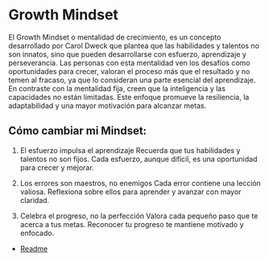 # Growth Mindset

El Growth Mindset o mentalidad de crecimiento, es un concepto desarrollado por Carol Dweck que plantea que las habilidades y talentos no son innatos, 
sino que pueden desarrollarse con esfuerzo, aprendizaje y perseverancia. 
Las personas con esta mentalidad ven los desafíos como oportunidades para crecer, valoran el proceso más que el resultado y no temen al fracaso, 
ya que lo consideran una parte esencial del aprendizaje. En contraste con la mentalidad fija, 
creen que la inteligencia y las capacidades no están limitadas. Este enfoque promueve la resiliencia, la adaptabilidad y una mayor motivación para alcanzar metas.

## Cómo cambiar mi Mindset:

1. El esfuerzo impulsa el aprendizaje
Recuerda que tus habilidades y talentos no son fijos. Cada esfuerzo, aunque difícil, es una oportunidad para crecer y mejorar.

2. Los errores son maestros, no enemigos
Cada error contiene una lección valiosa. Reflexiona sobre ellos para aprender y avanzar con mayor claridad.

3. Celebra el progreso, no la perfección
Valora cada pequeño paso que te acerca a tus metas. Reconocer tu progreso te mantiene motivado y enfocado.

* [Readme](./README.md)
